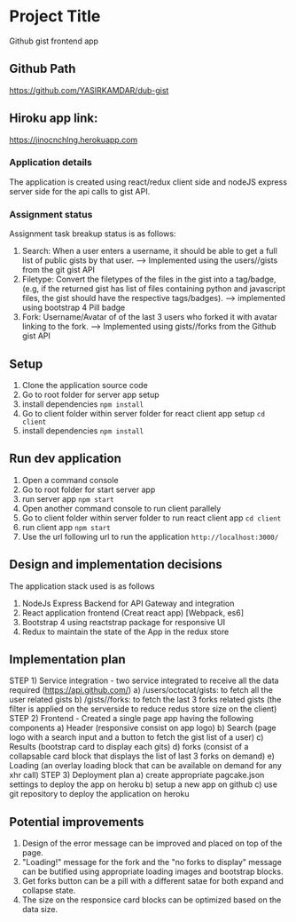 # Project Title
Github gist frontend app

## Github Path
https://github.com/YASIRKAMDAR/dub-gist

## Hiroku app link: 
https://jinocnchlng.herokuapp.com

### Application details
The application is created using react/redux client side and nodeJS express server side for the api calls to gist API.

### Assignment status
Assignment task breakup status is as follows:
1) Search: When a user enters a username, it should be able to get a full list of
public gists by that user. --> Implemented using the users/<username>/gists from the git gist API
2) Filetype: Convert the filetypes of the files in the gist into a tag/badge, (e.g, if the
returned gist has list of files containing python and javascript files, the gist
should have the respective tags/badges). --> implemented using bootstrap 4 Pill badge
3) Fork: Username/Avatar of of the last 3 users who forked it with avatar linking to
the fork. --> Implemented using gists/<forks list id>/forks from the Github gist API

## Setup 
1) Clone the application source code
2) Go to root folder for server app setup
3) install dependencies
` npm install `
4) Go to client folder within server folder for react client app setup
` cd client `
5) install dependencies
` npm install `

## Run dev application
1) Open a command console
2) Go to root folder for start server app
3) run server app
` npm start `
4) Open another command console to run client parallely
4) Go to client folder within server folder to run react client app 
` cd client `
5) run client app
` npm start `
6) Use the url following url to run the application
` http://localhost:3000/ `

## Design and implementation decisions 
The application stack used is as follows
1) NodeJs Express Backend for API Gateway and integration
2) React application frontend (Creat react app) [Webpack, es6]
3) Bootstrap 4 using reactstrap package for responsive UI
4) Redux to maintain the state of the App in the redux store

## Implementation plan
STEP 1) Service integration - two service integrated to receive all the data required (https://api.github.com/)
a) /users/octocat/gists: to fetch all the user related gists
b) /gists/<username>/forks: to fetch the last 3 forks related gists (the filter is applied on the serverside to reduce redus store size on the client)
STEP 2) Frontend - Created a single page app having the following components
a) Header (responsive consist on app logo)
b) Search (page logo with a search input and a button to fetch the gist list of a user)
c) Results (bootstrap card to display each gits)
d) forks (consist of a collapsable card block that displays the list of last 3 forks on demand)
e) Loading (an overlay loading block that can be available on demand for any xhr call)
STEP 3) Deployment plan
a) create appropriate pagcake.json settings to deploy the app on heroku
b) setup a new app on github
c) use git repository to deploy the application on heroku 

## Potential improvements
1) Design of the error message can be improved and placed on top of the page.
2) "Loading!" message for the fork and the "no forks to display" message can be butified using appropriate loading images and bootstrap blocks.
3) Get forks button can be a pill with a different satae for both expand and collapse state.
4) The size on the responsice card blocks can be optimized based on the data size.   